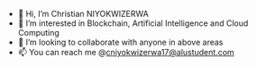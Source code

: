- 👋 Hi, I’m Christian NIYOKWIZERWA
- 👀 I’m interested in Blockchain, Artificial Intelligence and Cloud Computing
- 💞️ I’m looking to collaborate with anyone in above areas
- 📫 You can reach me @cniyokwizerwa17@alustudent.com

<!---
Niyokwizerwa250/Niyokwizerwa250 is a ✨ special ✨ repository because its `README.md` (this file) appears on your GitHub profile.
You can click the Preview link to take a look at your changes.
--->
